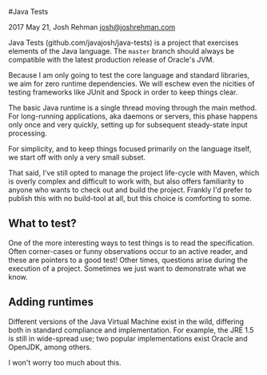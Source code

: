 #Java Tests

2017 May 21, Josh Rehman <josh@joshrehman.com>

Java Tests (github.com/javajosh/java-tests) is a project that exercises elements of the Java language. The `master`
branch should always be compatible with the latest production release of Oracle's JVM.

Because I am only going to test the core language and standard libraries, we aim for zero runtime dependencies. We will
eschew even the nicities of testing frameworks like JUnit and Spock in order to keep things clear.

The basic Java runtime is a single thread moving through the main method. For long-running applications, aka daemons or servers,
this phase happens only once and very quickly, setting up for subsequent steady-state input processing.

For simplicity, and to keep things focused primarily on the language itself, we start off with only a very small subset.

That said, I've still opted to manage the project life-cycle with Maven, which is overly complex and difficult to work with,
but also offers familiarity to anyone who wants to check out and build the project. Frankly I'd prefer to publish this
with no build-tool at all, but this choice is comforting to some.

## What to test?

One of the more interesting ways to test things is to read the specification. Often corner-cases or funny observations
occur to an active reader, and these are pointers to a good test! Other times, questions arise during the execution of a project.
Sometimes we just want to demonstrate what we know.



## Adding runtimes

Different versions of the Java Virtual Machine exist in the wild, differing both in standard compliance and implementation.
For example, the JRE 1.5 is still in wide-spread use; two popular implementations exist Oracle and OpenJDK, among others.

I won't worry too much about this.

